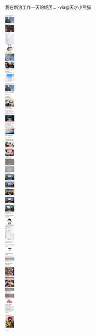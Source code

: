 

我在新浪工作一天的经历... -via@天才小熊猫

![001a7af13c8c48b7929e110c7d224ac8.jpg](https://raw.githubusercontent.com/wxlzmt/cdn1/master/ext/qw/groups/40006/001a7af13c8c48b7929e110c7d224ac8.jpg)


